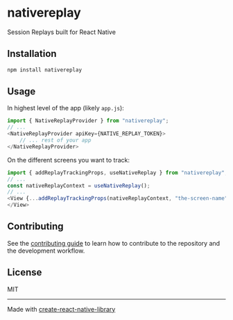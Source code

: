 # nativereplay

Session Replays built for React Native

## Installation

```sh
npm install nativereplay
```

## Usage

In highest level of the app (likely `app.js`):
```js
import { NativeReplayProvider } from "nativereplay";
// ...
<NativeReplayProvider apiKey={NATIVE_REPLAY_TOKEN}>
    // ... rest of your app
</NativeReplayProvider>
```

On the different screens you want to track:
```js
import { addReplayTrackingProps, useNativeReplay } from "nativereplay";
// ...
const nativeReplayContext = useNativeReplay();
// ...
<View {...addReplayTrackingProps(nativeReplayContext, "the-screen-name")}>
</View>
```

## Contributing

See the [contributing guide](CONTRIBUTING.md) to learn how to contribute to the repository and the development workflow.

## License

MIT

---

Made with [create-react-native-library](https://github.com/callstack/react-native-builder-bob)
